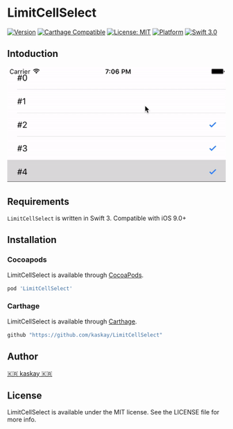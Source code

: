 # LimitCellSelect
[![Version](https://img.shields.io/cocoapods/v/LimitCellSelect.svg?style=flat)](http://cocoapods.org/pods/LimitCellSelect)
[![Carthage Compatible](https://img.shields.io/badge/Carthage-compatible-4BC51D.svg?style=flat)](https://github.com/Carthage/Carthage)
[![License: MIT](https://img.shields.io/badge/license-MIT-blue.svg?style=flat)](https://github.com/kaskay/LimitCellSelect/blob/master/LICENSE)
[![Platform](https://img.shields.io/cocoapods/p/LimitCellSelect.svg?style=flat)](http://cocoapods.org/pods/LimitCellSelect)
[![Swift 3.0](https://img.shields.io/badge/Swift-3.0-orange.svg?style=flat)](https://developer.apple.com/swift/)

## Intoduction
![demo](Image/LimitCellSelect.gif)

## Requirements

`LimitCellSelect` is written in Swift 3. Compatible with iOS 9.0+

## Installation

### Cocoapods

LimitCellSelect is available through [CocoaPods](http://cocoapods.org).

```ruby
pod 'LimitCellSelect'
```
### Carthage
LimitCellSelect is available through [Carthage](https://github.com/Carthage/Carthage).

```ruby
github "https://github.com/kaskay/LimitCellSelect"
```
## Author
[🇰🇷 kaskay 🇰🇷](https://github.com/kaskay)

## License
LimitCellSelect is available under the MIT license. See the LICENSE file for more info.
